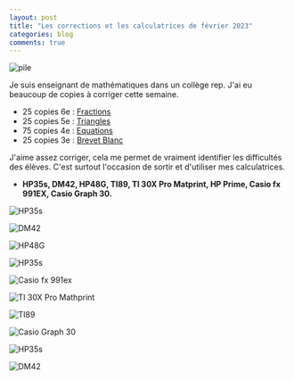 ```yaml
---
layout: post
title: "Les corrections et les calculatrices de février 2023"
categories: blog
comments: true
---
```


![pile](https://raw.githubusercontent.com/homeostasie/bouquins/master/_pics/blog/2023/calc_0.jpg)

Je suis enseignant de mathématiques dans un collège rep. J'ai eu beaucoup de copies à corriger cette semaine.

* 25 copies 6e : [Fractions](https://github.com/homeostasie/2022-2023_artic/blob/master/src/6eme/6x5-fractions/6x5-ie.tex)
* 25 copies 5e : [Triangles](https://github.com/homeostasie/2022-2023_artic/blob/master/src/5eme/5x5-triangles/5x5-ie.tex)
* 75 copies 4e : [Equations](https://github.com/homeostasie/2022-2023_artic/blob/master/src/4eme/4x6-equations/4x6-ie.tex)
* 25 copies 3e : [Brevet Blanc](https://github.com/homeostasie/2022-2023_artic/blob/master/src/bb/bb-2023.tex)

J'aime assez corriger, cela me permet de vraiment identifier les difficultés des élèves. C'est surtout l'occasion de sortir et d'utiliser mes calculatrices. 

* **HP35s, DM42, HP48G, TI89, TI 30X Pro Matprint, HP Prime, Casio fx 991EX, Casio Graph 30.** 

![HP35s](https://raw.githubusercontent.com/homeostasie/bouquins/master/_pics/blog/2023/calc_1-hp35s.jpg)

![DM42](https://raw.githubusercontent.com/homeostasie/bouquins/master/_pics/blog/2023/calc_2-dm42.jpg)

![HP48G](https://raw.githubusercontent.com/homeostasie/bouquins/master/_pics/blog/2023/calc_3-hp48g.jpg)

![HP35s](https://raw.githubusercontent.com/homeostasie/bouquins/master/_pics/blog/2023/calc_4-hp35s.jpg)

![Casio fx 991ex](https://raw.githubusercontent.com/homeostasie/bouquins/master/_pics/blog/2023/calc_5-Casiofx991ex.jpg)

![TI 30X Pro Mathprint](https://raw.githubusercontent.com/homeostasie/bouquins/master/_pics/blog/2023/calc_6-TI-30XPro-Mathprint.jpg)

![TI89](https://raw.githubusercontent.com/homeostasie/bouquins/master/_pics/blog/2023/calc_7-TI89.jpg)

![Casio Graph 30](https://raw.githubusercontent.com/homeostasie/bouquins/master/_pics/blog/2023/calc_8-Casio-GRAPH30.jpg)

![HP35s](https://raw.githubusercontent.com/homeostasie/bouquins/master/_pics/blog/2023/calc_9-HP35s.jpg)

![DM42](https://raw.githubusercontent.com/homeostasie/bouquins/master/_pics/blog/2023/calc_10-dm42.jpg)


